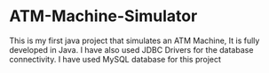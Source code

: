 # ATM-Machine-Simulator
This is my first java project that simulates an ATM Machine, It is fully developed in Java.
I have also used JDBC Drivers for the database connectivity. I have used MySQL database for this project
